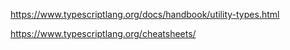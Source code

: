 https://www.typescriptlang.org/docs/handbook/utility-types.html

https://www.typescriptlang.org/cheatsheets/